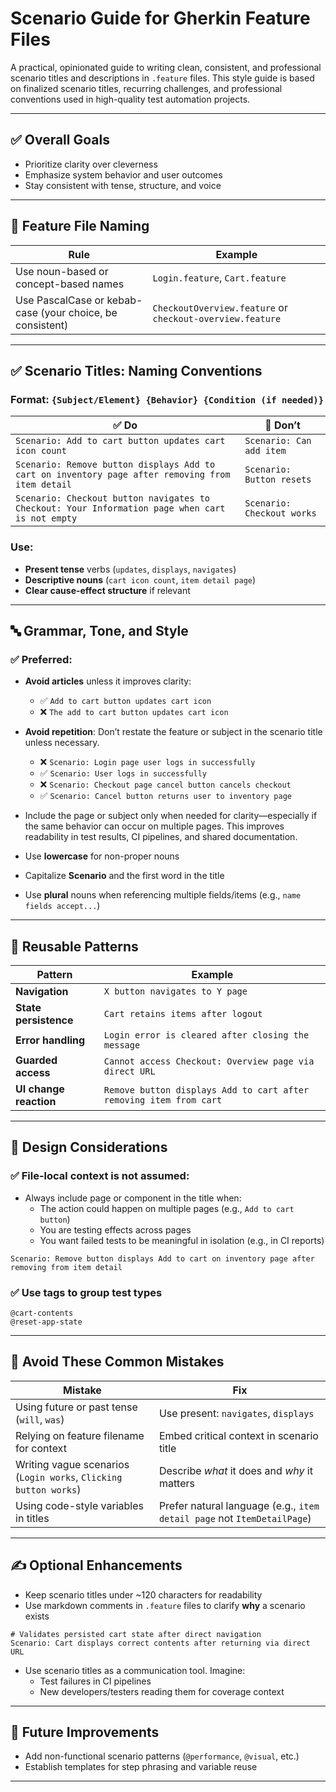 # Scenario Guide for Gherkin Feature Files

A practical, opinionated guide to writing clean, consistent, and professional scenario titles and descriptions in `.feature` files. This style guide is based on finalized scenario titles, recurring challenges, and professional conventions used in high-quality test automation projects.

---

## ✅ Overall Goals
- Prioritize clarity over cleverness
- Emphasize system behavior and user outcomes
- Stay consistent with tense, structure, and voice

---

## 📂 Feature File Naming
| Rule | Example |
|------|---------|
| Use noun-based or concept-based names | `Login.feature`, `Cart.feature` |
| Use PascalCase or kebab-case (your choice, be consistent) | `CheckoutOverview.feature` or `checkout-overview.feature` |

---

## ✅ Scenario Titles: Naming Conventions

### Format: `{Subject/Element} {Behavior} {Condition (if needed)}`

| ✅ Do | 🚫 Don’t |
|------|---------|
| `Scenario: Add to cart button updates cart icon count` | `Scenario: Can add item` |
| `Scenario: Remove button displays Add to cart on inventory page after removing from item detail` | `Scenario: Button resets` |
| `Scenario: Checkout button navigates to Checkout: Your Information page when cart is not empty` | `Scenario: Checkout works` |

### Use:
- **Present tense** verbs (`updates`, `displays`, `navigates`)
- **Descriptive nouns** (`cart icon count`, `item detail page`)
- **Clear cause-effect structure** if relevant

---

## 🔤 Grammar, Tone, and Style

### ✅ Preferred:
- **Avoid articles** unless it improves clarity:
  - ✅ `Add to cart button updates cart icon`
  - ❌ `The add to cart button updates cart icon`

- **Avoid repetition**: Don’t restate the feature or subject in the scenario title unless necessary.
  - ❌ `Scenario: Login page user logs in successfully`
  - ✅ `Scenario: User logs in successfully`
  - ❌ `Scenario: Checkout page cancel button cancels checkout`
  - ✅ `Scenario: Cancel button returns user to inventory page`

- Include the page or subject only when needed for clarity—especially if the same behavior can occur on multiple pages. This improves readability in test results, CI pipelines, and shared documentation.
- Use **lowercase** for non-proper nouns
- Capitalize **Scenario** and the first word in the title
- Use **plural** nouns when referencing multiple fields/items (e.g., `name fields accept...`)

---

## 🔁 Reusable Patterns

| Pattern | Example |
|--------|---------|
| **Navigation** | `X button navigates to Y page` |
| **State persistence** | `Cart retains items after logout` |
| **Error handling** | `Login error is cleared after closing the message` |
| **Guarded access** | `Cannot access Checkout: Overview page via direct URL` |
| **UI change reaction** | `Remove button displays Add to cart after removing item from cart` |

---

## 🧠 Design Considerations

### ✅ File-local context is **not** assumed:
- Always include page or component in the title when:
  - The action could happen on multiple pages (e.g., `Add to cart button`)
  - You are testing effects across pages
  - You want failed tests to be meaningful in isolation (e.g., in CI reports)

```gherkin
Scenario: Remove button displays Add to cart on inventory page after removing from item detail
```

### ✅ Use tags to group test types
```gherkin
@cart-contents
@reset-app-state
```

---

## 📏 Avoid These Common Mistakes

| Mistake | Fix |
|--------|-----|
| Using future or past tense (`will`, `was`) | Use present: `navigates`, `displays` |
| Relying on feature filename for context | Embed critical context in scenario title |
| Writing vague scenarios (`Login works`, `Clicking button works`) | Describe *what* it does and *why* it matters |
| Using code-style variables in titles | Prefer natural language (e.g., `item detail page` not `ItemDetailPage`) |

---

## ✍️ Optional Enhancements

- Keep scenario titles under ~120 characters for readability
- Use markdown comments in `.feature` files to clarify **why** a scenario exists
```gherkin
# Validates persisted cart state after direct navigation
Scenario: Cart displays correct contents after returning via direct URL
```

- Use scenario titles as a communication tool. Imagine:
  - Test failures in CI pipelines
  - New developers/testers reading them for coverage context

---

## 🚧 Future Improvements
- Add non-functional scenario patterns (`@performance`, `@visual`, etc.)
- Establish templates for step phrasing and variable reuse

---
